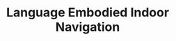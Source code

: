 ---
layout: page
title: Language Embodied Indoor Navigation
description: Agent Navigation in Simulation Environment
img: assets/img/project7/mp.gif
redirect: https://github.com/pradnyas5/Language-Embodied-Navigation-using-Local-and-Global-Planners
importance: 7
category: motion planning
---